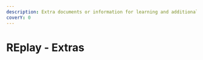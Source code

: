 ```yaml
---
description: Extra documents or information for learning and additional education.
coverY: 0
---
```


# REplay - Extras

